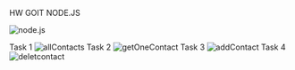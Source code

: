 HW GOIT NODE.JS 

![node.js](https://upload.wikimedia.org/wikipedia/commons/thumb/d/d9/Node.js_logo.svg/1200px-Node.js_logo.svg.png)

Task 1 
![allContacts](https://monosnap.com/file/FJ4J4UxuNiM0dvNWA4Pr68tPB3L3F5)
Task 2 
![getOneContact](https://monosnap.com/file/yWX8Wqvn3TsGGGwHsFeRpEqGzcU6Af)
Task 3 
![addContact](https://monosnap.com/file/XZ6m1Fks1RgTNq39Jgaj71LsPClpGB)
Task 4 
![deletcontact](https://monosnap.com/file/HiEN2TG8p3KLVe2AmnMvIbJC15ABVQ)


